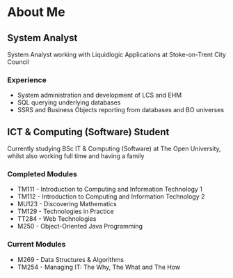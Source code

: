 # About Me

## System Analyst

System Analyst working with Liquidlogic Applications at Stoke-on-Trent City Council

### Experience

- System administration and development of LCS and EHM
- SQL querying underlying databases
- SSRS and Business Objects reporting from databases and BO universes


## ICT & Computing (Software) Student

Currently studying BSc IT & Computing (Software) at The Open University, whilst also working full time and having a family

### Completed Modules

- TM111 - Introduction to Computing and Information Technology 1
- TM112 - Introduction to Computing and Information Technology 2
- MU123 - Discovering Mathematics
- TM129 - Technologies in Practice
- TT284 - Web Technologies
- M250 - Object-Oriented Java Programming

### Current Modules

- M269 - Data Structures & Algorithms
- TM254 - Managing IT: The Why, The What and The How

